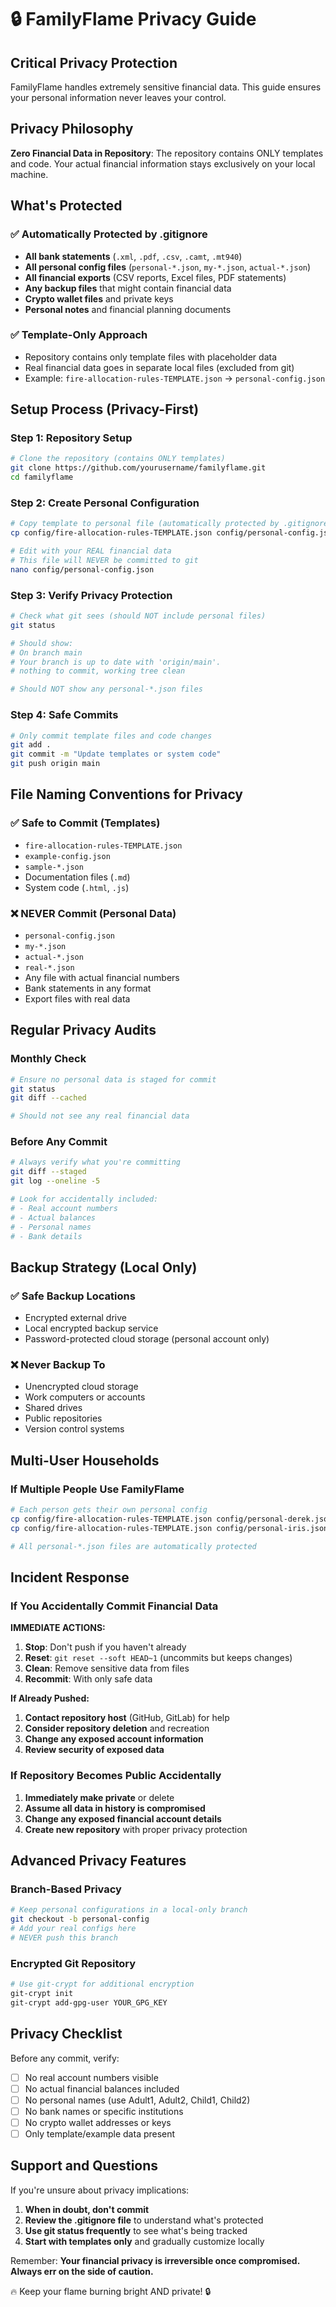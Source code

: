 # 🔒 FamilyFlame Privacy Guide

## Critical Privacy Protection

FamilyFlame handles extremely sensitive financial data. This guide ensures your personal information never leaves your control.

## Privacy Philosophy

**Zero Financial Data in Repository**: The repository contains ONLY templates and code. Your actual financial information stays exclusively on your local machine.

## What's Protected

### ✅ Automatically Protected by .gitignore
- **All bank statements** (`.xml`, `.pdf`, `.csv`, `.camt`, `.mt940`)
- **All personal config files** (`personal-*.json`, `my-*.json`, `actual-*.json`)
- **All financial exports** (CSV reports, Excel files, PDF statements)
- **Any backup files** that might contain financial data
- **Crypto wallet files** and private keys
- **Personal notes** and financial planning documents

### ✅ Template-Only Approach
- Repository contains only template files with placeholder data
- Real financial data goes in separate local files (excluded from git)
- Example: `fire-allocation-rules-TEMPLATE.json` → `personal-config.json`

## Setup Process (Privacy-First)

### Step 1: Repository Setup
```bash
# Clone the repository (contains ONLY templates)
git clone https://github.com/yourusername/familyflame.git
cd familyflame
```

### Step 2: Create Personal Configuration
```bash
# Copy template to personal file (automatically protected by .gitignore)
cp config/fire-allocation-rules-TEMPLATE.json config/personal-config.json

# Edit with your REAL financial data
# This file will NEVER be committed to git
nano config/personal-config.json
```

### Step 3: Verify Privacy Protection
```bash
# Check what git sees (should NOT include personal files)
git status

# Should show:
# On branch main
# Your branch is up to date with 'origin/main'.
# nothing to commit, working tree clean

# Should NOT show any personal-*.json files
```

### Step 4: Safe Commits
```bash
# Only commit template files and code changes
git add .
git commit -m "Update templates or system code"
git push origin main
```

## File Naming Conventions for Privacy

### ✅ Safe to Commit (Templates)
- `fire-allocation-rules-TEMPLATE.json`
- `example-config.json`
- `sample-*.json`
- Documentation files (`.md`)
- System code (`.html`, `.js`)

### ❌ NEVER Commit (Personal Data)
- `personal-config.json`
- `my-*.json`
- `actual-*.json`
- `real-*.json`
- Any file with actual financial numbers
- Bank statements in any format
- Export files with real data

## Regular Privacy Audits

### Monthly Check
```bash
# Ensure no personal data is staged for commit
git status
git diff --cached

# Should not see any real financial data
```

### Before Any Commit
```bash
# Always verify what you're committing
git diff --staged
git log --oneline -5

# Look for accidentally included:
# - Real account numbers
# - Actual balances
# - Personal names
# - Bank details
```

## Backup Strategy (Local Only)

### ✅ Safe Backup Locations
- Encrypted external drive
- Local encrypted backup service
- Password-protected cloud storage (personal account only)

### ❌ Never Backup To
- Unencrypted cloud storage
- Work computers or accounts
- Shared drives
- Public repositories
- Version control systems

## Multi-User Households

### If Multiple People Use FamilyFlame
```bash
# Each person gets their own personal config
cp config/fire-allocation-rules-TEMPLATE.json config/personal-derek.json
cp config/fire-allocation-rules-TEMPLATE.json config/personal-iris.json

# All personal-*.json files are automatically protected
```

## Incident Response

### If You Accidentally Commit Financial Data

**IMMEDIATE ACTIONS:**
1. **Stop**: Don't push if you haven't already
2. **Reset**: `git reset --soft HEAD~1` (uncommits but keeps changes)
3. **Clean**: Remove sensitive data from files
4. **Recommit**: With only safe data

**If Already Pushed:**
1. **Contact repository host** (GitHub, GitLab) for help
2. **Consider repository deletion** and recreation
3. **Change any exposed account information**
4. **Review security of exposed data**

### If Repository Becomes Public Accidentally
1. **Immediately make private** or delete
2. **Assume all data in history is compromised**
3. **Change any exposed financial account details**
4. **Create new repository** with proper privacy protection

## Advanced Privacy Features

### Branch-Based Privacy
```bash
# Keep personal configurations in a local-only branch
git checkout -b personal-config
# Add your real configs here
# NEVER push this branch
```

### Encrypted Git Repository
```bash
# Use git-crypt for additional encryption
git-crypt init
git-crypt add-gpg-user YOUR_GPG_KEY
```

## Privacy Checklist

Before any commit, verify:
- [ ] No real account numbers visible
- [ ] No actual financial balances included
- [ ] No personal names (use Adult1, Adult2, Child1, Child2)
- [ ] No bank names or specific institutions
- [ ] No crypto wallet addresses or keys
- [ ] Only template/example data present

## Support and Questions

If you're unsure about privacy implications:
1. **When in doubt, don't commit**
2. **Review the .gitignore file** to understand what's protected
3. **Use git status frequently** to see what's being tracked
4. **Start with templates only** and gradually customize locally

Remember: **Your financial privacy is irreversible once compromised. Always err on the side of caution.**

🔥 Keep your flame burning bright AND private! 🔒